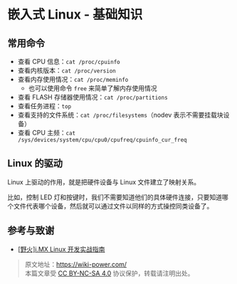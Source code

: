 # 嵌入式 Linux - 基础知识

## 常用命令

- 查看 CPU 信息：`cat /proc/cpuinfo`
- 查看内核版本：`cat /proc/version`
- 查看内存使用情况：`cat /proc/meminfo`
  - 也可以使用命令 `free` 来简单了解内存使用情况
- 查看 FLASH 存储器使用情况：`cat /proc/partitions`
- 查看任务进程：`top`
- 查看支持的文件系统：`cat /proc/filesystems`（nodev 表示不需要挂载块设备）
- 查看 CPU 主频：`cat /sys/devices/system/cpu/cpu0/cpufreq/cpuinfo_cur_freq`

## Linux 的驱动

Linux 上驱动的作用，就是把硬件设备与 Linux 文件建立了映射关系。

比如，控制 LED 灯和按键时，我们不需要知道他们的具体硬件连接，只要知道哪个文件代表哪个设备，然后就可以通过文件以同样的方式操控同类设备了。

## 参考与致谢

- [[野火]i.MX Linux 开发实战指南](https://doc.embedfire.com/linux/imx6/base/zh/latest/index.html)

> 原文地址：<https://wiki-power.com/>  
> 本篇文章受 [CC BY-NC-SA 4.0](https://creativecommons.org/licenses/by/4.0/deed.zh) 协议保护，转载请注明出处。
